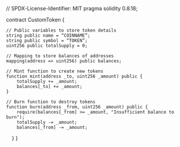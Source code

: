 // SPDX-License-Identifier: MIT
pragma solidity 0.8.18;

contract CustomToken {

    // Public variables to store token details
    string public name = “COINNAME”;
    string public symbol = “TOKEN”;
    uint256 public totalSupply = 0;

    // Mapping to store balances of addresses
    mapping(address => uint256) public balances;

    // Mint function to create new tokens
    function mint(address _to, uint256 _amount) public {
        totalSupply += _amount;
        balances[_to] += _amount;
    }

    // Burn function to destroy tokens
    function burn(address _from, uint256 _amount) public {
        require(balances[_from] >= _amount, "Insufficient balance to burn");
        totalSupply -= _amount;
        balances[_from] -= _amount;
    }
}
